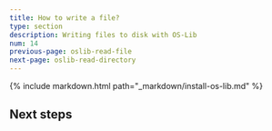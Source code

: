```yaml
---
title: How to write a file?
type: section
description: Writing files to disk with OS-Lib
num: 14
previous-page: oslib-read-file
next-page: oslib-read-directory
---
```


{% include markdown.html path="_markdown/install-os-lib.md" %}

## Next steps
